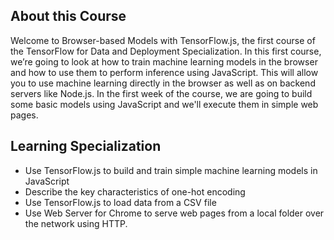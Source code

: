 ## About this Course
Welcome to Browser-based Models with TensorFlow.js, the first course of the TensorFlow for Data and Deployment Specialization. In this first course, we’re going to look at how to train machine learning models in the browser and how to use them to perform inference using JavaScript. This will allow you to use machine learning directly in the browser as well as on backend servers like Node.js. In the first week of the course, we are going to build some basic models using JavaScript and we'll execute them in simple web pages.

## Learning Specialization
* Use TensorFlow.js to build and train simple machine learning models in JavaScript
* Describe the key characteristics of one-hot encoding
* Use TensorFlow.js to load data from a CSV file
* Use Web Server for Chrome to serve web pages from a local folder over the network using HTTP.
